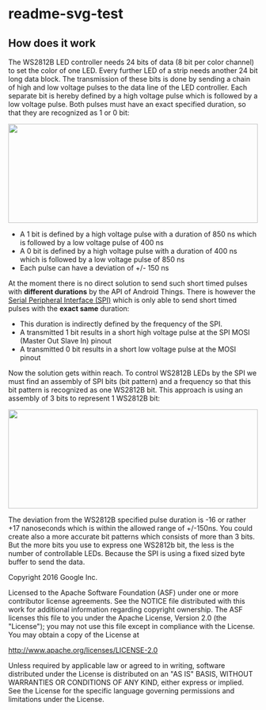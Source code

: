 # readme-svg-test
How does it work
---------------------
The WS2812B LED controller needs 24 bits of data (8 bit per color channel) to set the color of one LED. Every further LED of a strip needs another 24 bit long data block. The transmission of these bits is done by sending a chain of high and low voltage pulses to the data line of the LED controller. 
Each separate bit is hereby defined by a high voltage pulse which is followed by a low voltage pulse. Both pulses must have an exact specified duration, so that they are recognized as 1 or 0 bit: 

 <img src="https://rawgit.com/Ic-ks/contrib-drivers/master/ws2812b/ws2812b-timings.svg" width="100%" height="200">

* A 1 bit is defined by a high voltage pulse with a duration of 850 ns which is followed by a low voltage pulse of 400 ns
* A 0 bit is defined by a high voltage pulse with a duration of 400 ns which is followed by a low voltage pulse of 850 ns
* Each pulse can have a deviation of +/- 150 ns 

At the moment there is no direct solution to send such short timed pulses with **different durations** by the API of Android Things. There is however the [Serial Peripheral Interface (SPI)](https://developer.android.com/things/sdk/pio/spi.html) which is only able to send short timed pulses with the **exact same** duration: 
* This duration is indirectly defined by the frequency of the SPI. 
* A transmitted 1 bit results in a short high voltage pulse at the SPI MOSI (Master Out Slave In) pinout 
* A transmitted 0 bit results in a short low voltage pulse at the MOSI pinout

Now the solution gets within reach. To control WS2812B LEDs by the SPI we must find an assembly of SPI bits (bit pattern) and a frequency so that this bit pattern is recognized as one WS2812B bit.
This approach is using an assembly of 3 bits to represent 1 WS2812B bit:

<img src="https://rawgit.com/Ic-ks/readme-svg-test/master/ws2812b-bit-pattern.svg" width="100%" height="200">

The deviation from the WS2812B specified pulse duration is -16 or rather +17 nanoseconds which is within the allowed range of +/-150ns. You could create also a more accurate bit patterns which consists of more than 3 bits. But the more bits you use to express one WS2812b bit, the less is the number of controllable LEDs. Because the SPI is using a fixed sized byte buffer to send the data.    


Copyright 2016 Google Inc.

Licensed to the Apache Software Foundation (ASF) under one or more contributor
license agreements.  See the NOTICE file distributed with this work for
additional information regarding copyright ownership.  The ASF licenses this
file to you under the Apache License, Version 2.0 (the "License"); you may not
use this file except in compliance with the License.  You may obtain a copy of
the License at

  http://www.apache.org/licenses/LICENSE-2.0

Unless required by applicable law or agreed to in writing, software
distributed under the License is distributed on an "AS IS" BASIS, WITHOUT
WARRANTIES OR CONDITIONS OF ANY KIND, either express or implied.  See the
License for the specific language governing permissions and limitations under
the License.

[jcenter]: https://bintray.com/google/androidthings/contrib-driver-ws2812b/_latestVersion
